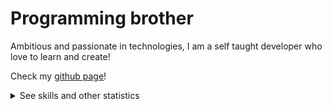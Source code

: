 # Programming brother

Ambitious and passionate in technologies, I am a self taught developer who love to learn and create!

Check my [github page](https://chromium7.github.io/chromium7/)!


<details>
  <summary>See skills and other statistics</summary>
  
  #### Languages and Frameworks:
  
  - Python
  - JavaScript
  - C
  - HTML
  - CSS and SCSS
  - SQL
  - django, flask
  - django rest framework
  - vue.js
  - react.js
  
  #### Tools:
  
  - Docker
  - Git
  - Figma
  - GIMP
  - Inkscape
  
  [Codewars](https://www.codewars.com/users/Chromium7):
  
  ![Codewars stats](https://www.codewars.com/users/Chromium7/badges/large)
  <br>
  
  Github stats:
  
  ![Github stats](https://github-readme-stats.vercel.app/api?username=chromium7&show_icons=true&theme=darcula)

  ![Top langs](https://github-readme-stats.vercel.app/api/top-langs/?username=chromium7&layout=compact&theme=darcula)
  <br>
</details>
